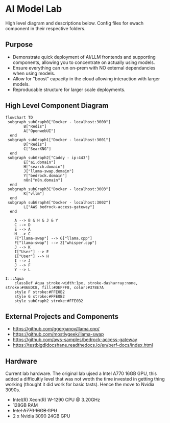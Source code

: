 # AI Model Lab

High level diagram and descriptions below. Config files for ewach component in their respective folders.

## Purpose
* Demonstrate quick deployment of AI/LLM frontends and supporting components, allowing you to concentrate on actually using models.
* Ensure everything can run on-prem with NO external dependancies when using models.
* Allow for "boost" capacity in the cloud allowing interaction with larger models.
* Reproducable structure for larger scale deployments.

## High Level Component Diagram

```mermaid
flowchart TD
 subgraph subGraph0["Docker - localhost:3000"]
        B["Redis"]
        A["OpenwebUI"]
  end
 subgraph subGraph1["Docker - localhost:3001"]
        D["Redis"]
        C["SearXNG"]
  end
 subgraph subGraph2["Caddy - ip:443"]
        E["ai.domain"]
        H["search.domain"]
        J["llama-swap.domain"]
        Y["bedrock.domain"]
        n8n["n8n.domain"]
  end
 subgraph subGraph3["Docker - localhost:3003"]
        K["vllm"]
  end
 subgraph subGraph4["Docker - localhost:3002"]
        L["AWS bedrock-access-gateway"]
  end

    A --> B & H & J & Y
    C --> D
    E --> A
    H --> C
    F["llama-swap"] --> G["llama.cpp"]
    F["llama-swap"] --> Z["whisper.cpp"]
    J --> K
    I["User"] --> E
    I["User"] --> H
    I --> J
    J --> F
    Y --> L

I:::Aqua
    classDef Aqua stroke-width:1px, stroke-dasharray:none, stroke:#46EDC8, fill:#DEFFF8, color:#378E7A
    style F stroke:#FFE0B2
    style G stroke:#FFE0B2
    style subGraph2 stroke:#FFE0B2
```

## External Projects and Components

* https://github.com/ggerganov/llama.cpp/
* https://github.com/mostlygeek/llama-swap
* https://github.com/aws-samples/bedrock-access-gateway
* https://testbigdldocshane.readthedocs.io/en/perf-docs/index.html


## Hardware
Current lab hardware. 
The original lab ujsed a Intel A770 16GB GPU,  this added a difficultly level that was not wroth the time invested in getting thing working (thought it did work for basic tasts). Hence the move to Nvidia 3090s.

* Intel(R) Xeon(R) W-1290 CPU @ 3.20GHz
* 128GB RAM
* ~~Intel A770 16GB GPU~~
* 2 x Nvidia 3090 24GB GPU
